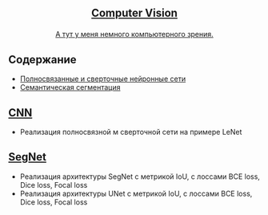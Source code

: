 <!-- markdownlint-disable first-line-h1 -->
<!-- markdownlint-disable html -->
<!-- markdownlint-disable no-duplicate-header -->

<h2>
<p align="center">
  <a href="">Computer Vision</a>
</p>
</h2>

<p align="center">
<a href="">А тут у меня немного компьютерного зрения.</a>       
</p>

## Содержание
- [Полносвязанные и сверточные нейронные сети](#CNN)
- [Семантическая сегментация](#SegNet)

## [CNN](https://github.com/DEDMOPO3PEAHIMATOP/Deep-Learning/blob/main/CV/LN%24CNN.ipynb)
- Реализация полносвязной м сверточной сети на примере LeNet

## [SegNet]()
- Реализация архитектуры SegNet с метрикой IoU, с лоссами BCE loss, Dice loss, Focal loss
- Реализация архитектуры UNet с метрикой IoU, с лоссами BCE loss, Dice loss, Focal loss
